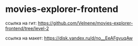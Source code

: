 # movies-explorer-frontend

ссылка на гит:  https://github.com/Velnene/movies-explorer-frontend/tree/level-2

ссылка на макет: https://disk.yandex.ru/d/no__EeAFgvuqAw
